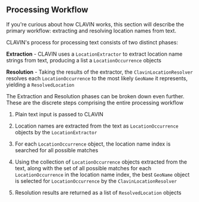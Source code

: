 ## Processing Workflow

If you\'re curious about how CLAVIN works, this section will describe the primary workflow: extracting and resolving location names from text.

CLAVIN\'s process for processing text consists of two distinct phases:

**Extraction** - CLAVIN uses a `LocationExtractor` to extract location name strings from text, producing a list a `LocationOccurrence` objects

**Resolution** - Taking the results of the extractor, the `ClavinLocationResolver` resolves each `LocationOccurrence` to the most likely `GeoName` it represents, yielding a `ResolvedLocation`

The Extraction and Resolution phases can be broken down even further. These are the discrete steps comprising the entire processing workflow

1.  Plain text input is passed to CLAVIN

2.  Location names are extracted from the text as `LocationOccurrence` objects by the `LocationExtractor`

3.  For each `LocationOccurrence` object, the location name index is searched for all possible matches

4.  Using the collection of `LocationOccurrence` objects extracted from the text, along with the set of all possible matches for each `LocationOccurrence` in the location name index, the best `GeoName` object is selected for `LocationOccurrence` by the `ClavinLocationResolver`

5.  Resolution results are returned as a list of `ResolvedLocation` objects
